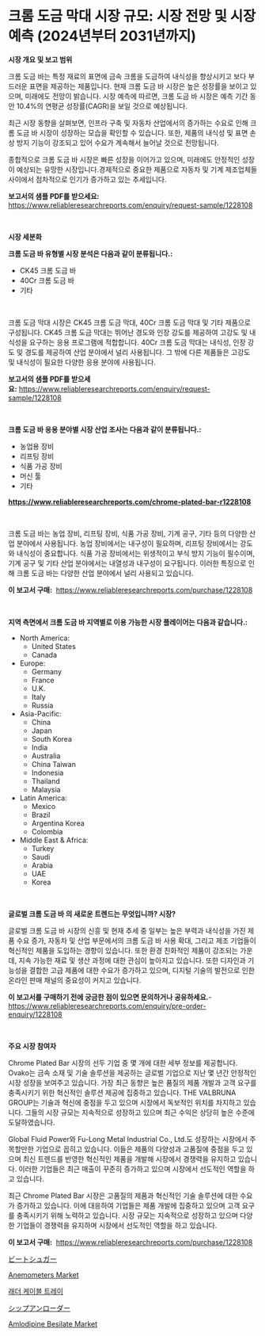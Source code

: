 <p><h1>크롬 도금 막대 시장 규모: 시장 전망 및 시장 예측 (2024년부터 2031년까지)</h1></p><p><strong>시장 개요 및 보고 범위</strong></p>
<p><p>크롬 도금 바는 특정 재료의 표면에 금속 크롬을 도금하여 내식성을 향상시키고 보다 부드러운 표면을 제공하는 제품입니다. 현재 크롬 도금 바 시장은 높은 성장률을 보이고 있으며, 미래에도 전망이 밝습니다. 시장 예측에 따르면, 크롬 도금 바 시장은 예측 기간 동안 10.4%의 연평균 성장률(CAGR)을 보일 것으로 예상됩니다. </p><p>최근 시장 동향을 살펴보면, 인프라 구축 및 자동차 산업에서의 증가하는 수요로 인해 크롬 도금 바 시장이 성장하는 모습을 확인할 수 있습니다. 또한, 제품의 내식성 및 표면 손상 방지 기능이 강조되고 있어 수요가 계속해서 늘어날 것으로 전망됩니다.</p><p>종합적으로 크롬 도금 바 시장은 빠른 성장을 이어가고 있으며, 미래에도 안정적인 성장이 예상되는 유망한 시장입니다.경제적으로 중요한 제품으로 자동차 및 기계 제조업체들 사이에서 점차적으로 인기가 증가하고 있는 추세입니다.</p></p>
<p><strong>보고서의 샘플 PDF를 받으세요:</strong> <a href="https://www.reliableresearchreports.com/enquiry/request-sample/1228108">https://www.reliableresearchreports.com/enquiry/request-sample/1228108</a></p>
<p>&nbsp;</p>
<p><strong>시장 세분화</strong></p>
<p><strong>크롬 도금 바 유형별 시장 분석은 다음과 같이 분류됩니다.:</strong></p>
<p><ul><li>CK45 크롬 도금 바</li><li>40Cr 크롬 도금 바</li><li>기타</li></ul></p>
<p>&nbsp;</p>
<p><p>크롬 도금 막대 시장은 CK45 크롬 도금 막대, 40Cr 크롬 도금 막대 및 기타 제품으로 구성됩니다. CK45 크롬 도금 막대는 뛰어난 경도와 인장 강도를 제공하여 고강도 및 내식성을 요구하는 응용 프로그램에 적합합니다. 40Cr 크롬 도금 막대는 내식성, 인장 강도 및 경도를 제공하여 산업 분야에서 널리 사용됩니다. 그 밖에 다른 제품들은 고강도 및 내식성이 필요한 다양한 응용 분야에 사용됩니다.</p></p>
<p><strong>보고서의 샘플 PDF를 받으세요:</strong>&nbsp;<a href="https://www.reliableresearchreports.com/enquiry/request-sample/1228108">https://www.reliableresearchreports.com/enquiry/request-sample/1228108</a></p>
<p>&nbsp;</p>
<p><strong> 크롬 도금 바 응용 분야별 시장 산업 조사는 다음과 같이 분류됩니다.:</strong></p>
<p><ul><li>농업용 장비</li><li>리프팅 장비</li><li>식품 가공 장비</li><li>머신 툴</li><li>기타</li></ul></p>
<p><strong><a href="https://www.reliableresearchreports.com/chrome-plated-bar-r1228108">https://www.reliableresearchreports.com/chrome-plated-bar-r1228108</a></strong></p>
<p>&nbsp;</p>
<p><p>크롬 도금 바는 농업 장비, 리프팅 장비, 식품 가공 장비, 기계 공구, 기타 등의 다양한 산업 분야에서 사용됩니다. 농업 장비에서는 내구성이 필요하며, 리프팅 장비에서는 강도와 내식성이 중요합니다. 식품 가공 장비에서는 위생적이고 부식 방지 기능이 필수이며, 기계 공구 및 기타 산업 분야에서는 내열성과 내구성이 요구됩니다. 이러한 특징으로 인해 크롬 도금 바는 다양한 산업 분야에서 널리 사용되고 있습니다.</p></p>
<p><strong>이 보고서 구매:</strong>&nbsp; <a href="https://www.reliableresearchreports.com/purchase/1228108">https://www.reliableresearchreports.com/purchase/1228108</a></p>
<p>&nbsp;</p>
<p><strong>지역 측면에서 크롬 도금 바 지역별로 이용 가능한 시장 플레이어는 다음과 같습니다.:</strong></p>
<p><ul>
    <li>
        North America:
        <ul>
            <li>United States</li>
            <li>Canada</li>
        </ul>
    </li>
    <li>
        Europe:
        <ul>
            <li>Germany</li>
            <li>France</li>
            <li>U.K.</li>
            <li>Italy</li>
            <li>Russia</li>
        </ul>
    </li>
    <li>
        Asia-Pacific:
        <ul>
            <li>China</li>
            <li>Japan</li>
            <li>South Korea</li>
            <li>India</li>
            <li>Australia</li>
            <li>China Taiwan</li>
            <li>Indonesia</li>
            <li>Thailand</li>
            <li>Malaysia</li>
        </ul>
    </li>
    <li>
        Latin America:
        <ul>
            <li>Mexico</li>
            <li>Brazil</li>
            <li>Argentina Korea</li>
            <li>Colombia</li>
        </ul>
    </li>
    <li>
        Middle East & Africa:
        <ul>
            <li>Turkey</li>
            <li>Saudi</li>
            <li>Arabia</li>
            <li>UAE</li>
            <li>Korea</li>
        </ul>
    </li>
    </ul></p>
<p>&nbsp;</p>
<p><strong>글로벌 크롬 도금 바 의 새로운 트렌드는 무엇입니까? 시장?</strong></p>
<p><p>글로벌 크롬 도금 바 시장의 신흥 및 현재 추세 중 일부는 높은 부력과 내식성을 가진 제품 수요 증가, 자동차 및 산업 부문에서의 크롬 도금 바 사용 확대, 그리고 제조 기업들이 혁신적인 제품을 도입하는 경향이 있습니다. 또한 환경 친화적인 제품이 강조되는 가운데, 지속 가능한 재료 및 생산 과정에 대한 관심이 높아지고 있습니다. 또한 디자인과 기능성을 결합한 고급 제품에 대한 수요가 증가하고 있으며, 디지털 기술의 발전으로 인한 온라인 판매 채널의 중요성이 커지고 있습니다.</p></p>
<p><strong>이 보고서를 구매하기 전에 궁금한 점이 있으면 문의하거나 공유하세요.</strong>- <a href="https://www.reliableresearchreports.com/enquiry/pre-order-enquiry/1228108">https://www.reliableresearchreports.com/enquiry/pre-order-enquiry/1228108</a></p>
<p>&nbsp;</p>
<p><strong>주요 시장 참여자</strong></p>
<p><p>Chrome Plated Bar 시장의 선두 기업 중 몇 개에 대한 세부 정보를 제공합니다. Ovako는 금속 소재 및 기술 솔루션을 제공하는 글로벌 기업으로 지난 몇 년간 안정적인 시장 성장을 보여주고 있습니다. 가장 최근 동향은 높은 품질의 제품 개발과 고객 요구를 충족시키기 위한 혁신적인 솔루션 제공에 집중하고 있습니다. THE VALBRUNA GROUP는 기술과 혁신에 중점을 두고 있으며 시장에서 독보적인 위치를 차지하고 있습니다. 그들의 시장 규모는 지속적으로 성장하고 있으며 최근 수익은 상당히 높은 수준에 도달하였습니다.</p><p>Global Fluid Power와 Fu-Long Metal Industrial Co., Ltd.도 성장하는 시장에서 주목할만한 기업으로 꼽히고 있습니다. 이들은 제품의 다양성과 고품질에 중점을 두고 있으며 최신 트렌드를 반영한 혁신적인 제품을 개발해 시장에서 경쟁력을 유지하고 있습니다. 이러한 기업들은 최근 매출이 꾸준히 증가하고 있으며 시장에서 선도적인 역할을 하고 있습니다.</p><p>최근 Chrome Plated Bar 시장은 고품질의 제품과 혁신적인 기술 솔루션에 대한 수요가 증가하고 있습니다. 이에 대응하여 기업들은 제품 개발에 집중하고 있으며 고객 요구를 충족시키기 위해 노력하고 있습니다. 시장 규모는 지속적으로 성장하고 있으며 다양한 기업들이 경쟁력을 유지하며 시장에서 선도적인 역할을 하고 있습니다.</p></p>
<p><strong>이 보고서 구매:</strong>&nbsp;&nbsp;<a href="https://www.reliableresearchreports.com/purchase/1228108">https://www.reliableresearchreports.com/purchase/1228108</a></p>
<p><p><a href="https://medium.com/@englandlifestyle_22171/%E3%83%93%E3%83%BC%E3%83%88%E7%A0%82%E7%B3%96%E5%B8%82%E5%A0%B4%E3%81%AE%E5%B1%95%E6%9C%9B-%E6%A5%AD%E7%95%8C%E3%81%AE%E6%A6%82%E8%A6%81%E3%81%A8%E4%BA%88%E6%B8%AC-2024%E5%B9%B4%E3%81%8B%E3%82%892031%E5%B9%B4-e66b2537c836">ビートシュガー</a></p><p><a href="https://medium.com/@rogerkng88/anemometers-market-competitive-analysis-market-trends-and-forecast-to-2031-9c3c589ce7cf">Anemometers Market</a></p><p><a href="https://medium.com/@evo032/%EC%82%AC%EB%8B%A4%EB%A6%AC-%EC%BC%80%EC%9D%B4%EB%B8%94-%ED%8A%B8%EB%A0%88%EC%9D%B4-%EC%8B%9C%EC%9E%A5%EC%9D%80-%EC%8B%9C%EC%9E%A5-%EC%A0%90%EC%9C%A0%EC%9C%A8-%EA%B7%9C%EB%AA%A8-%EB%B0%8F-2031%EB%85%84%EA%B9%8C%EC%A7%80-%EC%98%88%EC%B8%A1%EB%90%9C-%EC%98%88%EC%83%81%EC%97%90-%EC%B4%88%EC%A0%90%EC%9D%84-%EB%A7%9E%EC%B6%94%EA%B3%A0-%EC%9E%88%EC%8A%B5%EB%8B%88%EB%8B%A4-6060694356ed">래더 케이블 트레이</a></p><p><a href="https://medium.com/@clairhane2018/%E8%88%B9%E8%88%B6%E3%82%A2%E3%83%B3%E3%83%AD%E3%83%BC%E3%83%80%E3%83%BC%E5%B8%82%E5%A0%B4%E3%81%AE%E8%A6%8F%E6%A8%A1%E3%81%A8%E5%B8%82%E5%A0%B4%E5%8B%95%E5%90%91-%E5%AE%8C%E5%85%A8%E3%81%AA%E6%A5%AD%E7%95%8C%E6%A6%82%E8%A6%81-2024%E5%B9%B4%E3%81%8B%E3%82%892031%E5%B9%B4%E3%81%BE%E3%81%A7-dd0041d27600">シップアンローダー</a></p><p><a href="https://www.linkedin.com/pulse/amlodipine-besilate-market-dynamics-2024-2031-also-its-hsf0c?trackingId=1QlOcndrxJvWhsmFO7%2BClg%3D%3D">Amlodipine Besilate Market</a></p></p>